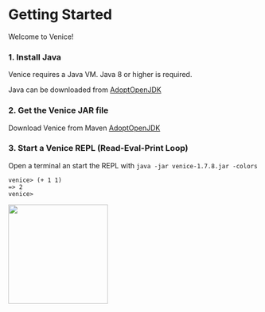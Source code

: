 # Getting Started

Welcome to Venice!


### 1. Install Java

Venice requires a Java VM. Java 8 or higher is required.

Java can be downloaded from [AdoptOpenJDK](https://adoptopenjdk.net/)


### 2. Get the Venice JAR file

Download Venice from Maven [AdoptOpenJDK](https://search.maven.org/artifact/com.github.jlangch/venice/1.7.8/jar)


### 3. Start a Venice REPL (Read-Eval-Print Loop)

Open a terminal an start the REPL with `java -jar venice-1.7.8.jar -colors`

```text
venice> (+ 1 1)
=> 2
venice>
```

<img src="https://github.com/jlangch/venice/blob/master/doc/charts/repl.png" width="200">

